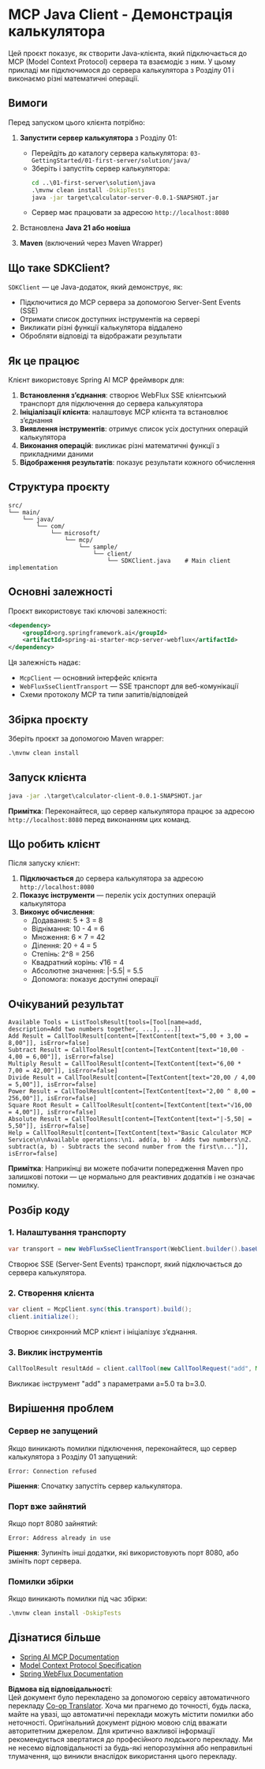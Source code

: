 <!--
CO_OP_TRANSLATOR_METADATA:
{
  "original_hash": "7074b9f4c8cd147c1c10f569d8508c82",
  "translation_date": "2025-07-13T18:38:53+00:00",
  "source_file": "03-GettingStarted/02-client/solution/java/README.md",
  "language_code": "uk"
}
-->
# MCP Java Client - Демонстрація калькулятора

Цей проєкт показує, як створити Java-клієнта, який підключається до MCP (Model Context Protocol) сервера та взаємодіє з ним. У цьому прикладі ми підключимося до сервера калькулятора з Розділу 01 і виконаємо різні математичні операції.

## Вимоги

Перед запуском цього клієнта потрібно:

1. **Запустити сервер калькулятора** з Розділу 01:
   - Перейдіть до каталогу сервера калькулятора: `03-GettingStarted/01-first-server/solution/java/`
   - Зберіть і запустіть сервер калькулятора:
     ```cmd
     cd ..\01-first-server\solution\java
     .\mvnw clean install -DskipTests
     java -jar target\calculator-server-0.0.1-SNAPSHOT.jar
     ```
   - Сервер має працювати за адресою `http://localhost:8080`

2. Встановлена **Java 21 або новіша**
3. **Maven** (включений через Maven Wrapper)

## Що таке SDKClient?

`SDKClient` — це Java-додаток, який демонструє, як:
- Підключитися до MCP сервера за допомогою Server-Sent Events (SSE)
- Отримати список доступних інструментів на сервері
- Викликати різні функції калькулятора віддалено
- Обробляти відповіді та відображати результати

## Як це працює

Клієнт використовує Spring AI MCP фреймворк для:

1. **Встановлення з’єднання**: створює WebFlux SSE клієнтський транспорт для підключення до сервера калькулятора
2. **Ініціалізації клієнта**: налаштовує MCP клієнта та встановлює з’єднання
3. **Виявлення інструментів**: отримує список усіх доступних операцій калькулятора
4. **Виконання операцій**: викликає різні математичні функції з прикладними даними
5. **Відображення результатів**: показує результати кожного обчислення

## Структура проєкту

```
src/
└── main/
    └── java/
        └── com/
            └── microsoft/
                └── mcp/
                    └── sample/
                        └── client/
                            └── SDKClient.java    # Main client implementation
```

## Основні залежності

Проєкт використовує такі ключові залежності:

```xml
<dependency>
    <groupId>org.springframework.ai</groupId>
    <artifactId>spring-ai-starter-mcp-server-webflux</artifactId>
</dependency>
```

Ця залежність надає:
- `McpClient` — основний інтерфейс клієнта
- `WebFluxSseClientTransport` — SSE транспорт для веб-комунікації
- Схеми протоколу MCP та типи запитів/відповідей

## Збірка проєкту

Зберіть проєкт за допомогою Maven wrapper:

```cmd
.\mvnw clean install
```

## Запуск клієнта

```cmd
java -jar .\target\calculator-client-0.0.1-SNAPSHOT.jar
```

**Примітка**: Переконайтеся, що сервер калькулятора працює за адресою `http://localhost:8080` перед виконанням цих команд.

## Що робить клієнт

Після запуску клієнт:

1. **Підключається** до сервера калькулятора за адресою `http://localhost:8080`
2. **Показує інструменти** — перелік усіх доступних операцій калькулятора
3. **Виконує обчислення**:
   - Додавання: 5 + 3 = 8
   - Віднімання: 10 - 4 = 6
   - Множення: 6 × 7 = 42
   - Ділення: 20 ÷ 4 = 5
   - Степінь: 2^8 = 256
   - Квадратний корінь: √16 = 4
   - Абсолютне значення: |-5.5| = 5.5
   - Допомога: показує доступні операції

## Очікуваний результат

```
Available Tools = ListToolsResult[tools=[Tool[name=add, description=Add two numbers together, ...], ...]]
Add Result = CallToolResult[content=[TextContent[text="5,00 + 3,00 = 8,00"]], isError=false]
Subtract Result = CallToolResult[content=[TextContent[text="10,00 - 4,00 = 6,00"]], isError=false]
Multiply Result = CallToolResult[content=[TextContent[text="6,00 * 7,00 = 42,00"]], isError=false]
Divide Result = CallToolResult[content=[TextContent[text="20,00 / 4,00 = 5,00"]], isError=false]
Power Result = CallToolResult[content=[TextContent[text="2,00 ^ 8,00 = 256,00"]], isError=false]
Square Root Result = CallToolResult[content=[TextContent[text="√16,00 = 4,00"]], isError=false]
Absolute Result = CallToolResult[content=[TextContent[text="|-5,50| = 5,50"]], isError=false]
Help = CallToolResult[content=[TextContent[text="Basic Calculator MCP Service\n\nAvailable operations:\n1. add(a, b) - Adds two numbers\n2. subtract(a, b) - Subtracts the second number from the first\n..."]], isError=false]
```

**Примітка**: Наприкінці ви можете побачити попередження Maven про залишкові потоки — це нормально для реактивних додатків і не означає помилку.

## Розбір коду

### 1. Налаштування транспорту
```java
var transport = new WebFluxSseClientTransport(WebClient.builder().baseUrl("http://localhost:8080"));
```
Створює SSE (Server-Sent Events) транспорт, який підключається до сервера калькулятора.

### 2. Створення клієнта
```java
var client = McpClient.sync(this.transport).build();
client.initialize();
```
Створює синхронний MCP клієнт і ініціалізує з’єднання.

### 3. Виклик інструментів
```java
CallToolResult resultAdd = client.callTool(new CallToolRequest("add", Map.of("a", 5.0, "b", 3.0)));
```
Викликає інструмент "add" з параметрами a=5.0 та b=3.0.

## Вирішення проблем

### Сервер не запущений
Якщо виникають помилки підключення, переконайтеся, що сервер калькулятора з Розділу 01 запущений:
```
Error: Connection refused
```
**Рішення**: Спочатку запустіть сервер калькулятора.

### Порт вже зайнятий
Якщо порт 8080 зайнятий:
```
Error: Address already in use
```
**Рішення**: Зупиніть інші додатки, які використовують порт 8080, або змініть порт сервера.

### Помилки збірки
Якщо виникають помилки під час збірки:
```cmd
.\mvnw clean install -DskipTests
```

## Дізнатися більше

- [Spring AI MCP Documentation](https://docs.spring.io/spring-ai/reference/api/mcp/)
- [Model Context Protocol Specification](https://modelcontextprotocol.io/)
- [Spring WebFlux Documentation](https://docs.spring.io/spring-framework/docs/current/reference/html/web-reactive.html)

**Відмова від відповідальності**:  
Цей документ було перекладено за допомогою сервісу автоматичного перекладу [Co-op Translator](https://github.com/Azure/co-op-translator). Хоча ми прагнемо до точності, будь ласка, майте на увазі, що автоматичні переклади можуть містити помилки або неточності. Оригінальний документ рідною мовою слід вважати авторитетним джерелом. Для критично важливої інформації рекомендується звертатися до професійного людського перекладу. Ми не несемо відповідальності за будь-які непорозуміння або неправильні тлумачення, що виникли внаслідок використання цього перекладу.